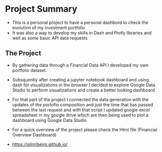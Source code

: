 # Project Summary
- This is a personal project to have a personal dashbord to check the evolution of my investment portfolio
- It was also a way to develop my skills in Dash and Plotly libraries and well as some basic API data requests

## The Project
- By gathering data through a Financial Data API I developed my own portfolio dataset.
- Subsquently after creating a jupyter notebook dashboard and using dash for visualizations in the browser I decided to explore Google Data Studio to perform visualizations and create a better looking dashboard
- For that part of the project I connected the data generation with the updates of the portofio composition and just the time that has passed between the last request and with that script I updated google excel spreadsheet in my google drive which are then being used to plot a dashboard using Google Data Studio

- For a quick overview of the project please check the Html file (Financial Overview Dashboard)
- https://gilnribeiro.github.io/

